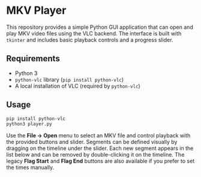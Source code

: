 # MKV Player

This repository provides a simple Python GUI application that can open and play
MKV video files using the VLC backend. The interface is built with `tkinter` and
includes basic playback controls and a progress slider.

## Requirements

- Python 3
- `python-vlc` library (`pip install python-vlc`)
- A local installation of VLC (required by `python-vlc`)

## Usage

```bash
pip install python-vlc
python3 player.py
```

Use the **File → Open** menu to select an MKV file and control playback with the
provided buttons and slider. Segments can be defined visually by dragging on the
timeline under the slider. Each new segment appears in the list below and can be
removed by double-clicking it on the timeline. The legacy **Flag Start** and
**Flag End** buttons are also available if you prefer to set the times manually.
